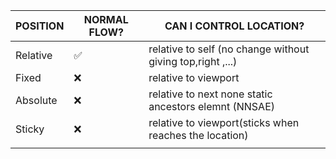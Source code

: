 | POSITION | NORMAL FLOW?                         | CAN I CONTROL LOCATION?                              |
| -------- | ------------------------------------ | ---------------------------------------------------- |
| Relative |          ✅                           | relative to self       (no change without giving top,right ,...)                              |
| Fixed    | ❌                     | relative to viewport                                 |
| Absolute | ❌                  | relative to next none static ancestors elemnt (NNSAE)                       |
| Sticky   | ❌  | relative to viewport(sticks when reaches the location) |
|          |                                      |                                                      |
